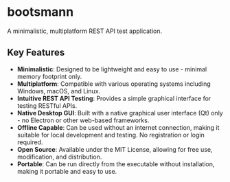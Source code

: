 # bootsmann
A minimalistic, multiplatform REST API test application.

## Key Features
- **Minimalistic**: Designed to be lightweight and easy to use - minimal memory footprint only.
- **Multiplatform**: Compatible with various operating systems including Windows, macOS, and Linux.
- **Intuitive REST API Testing**: Provides a simple graphical interface for testing RESTful APIs.
- **Native Desktop GUI**: Built with a native graphical user interface (Qt) only - no Electron or other web-based frameworks.
- **Offline Capable**: Can be used without an internet connection, making it suitable for local development and testing. No registration or login required.
- **Open Source**: Available under the MIT License, allowing for free use, modification, and distribution.
- **Portable**: Can be run directly from the executable without installation, making it portable and easy to use.
